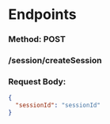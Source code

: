 # Endpoints

### Method: POST

### /session/createSession

### Request Body:

```json
{
  "sessionId": "sessionId"
}
```
